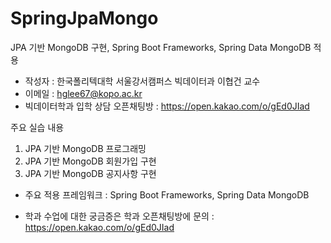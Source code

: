 # SpringJpaMongo
JPA 기반 MongoDB 구현, Spring Boot Frameworks, Spring Data MongoDB 적용

* 작성자 : 한국폴리텍대학 서울강서캠퍼스 빅데이터과 이협건 교수
* 이메일 : hglee67@kopo.ac.kr
* 빅데이터학과 입학 상담 오픈채팅방 : https://open.kakao.com/o/gEd0JIad

주요 실습 내용
1. JPA 기반 MongoDB 프로그래밍
2. JPA 기반 MongoDB 회원가입 구현
2. JPA 기반 MongoDB 공지사항 구현

* 주요 적용 프레임워크 : Spring Boot Frameworks, Spring Data MongoDB

* 학과 수업에 대한 궁금증은 학과 오픈채팅방에 문의 : https://open.kakao.com/o/gEd0JIad
